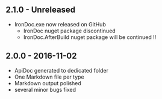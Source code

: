 
## 2.1.0 - Unreleased

- IronDoc.exe now released on GitHub 
  - IronDoc nuget package discontinued
  - IronDoc.AfterBuild nuget package will be continued !!
 
## 2.0.0 - 2016-11-02

- ApiDoc generated to dedicated folder
- One Markdown file per type
- Markdown output polished
- several minor bugs fixed